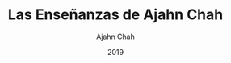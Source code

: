 ---
author: "Ajahn Chah"
title: "Las Enseñanzas de Ajahn Chah"
booktitle: "Las Enseñanzas de Ajahn Chah"
source: "https://forestsangha.org/teachings/books/the-collected-teachings-of-ajahn-chah-single-volume?language=English"
license: "Copyright © 2011 Harnham Buddhist Monastery Trust"
publisher: "magga traducciones"
date: 2019
pubyear: 2019
weight: 0
draft: false
---